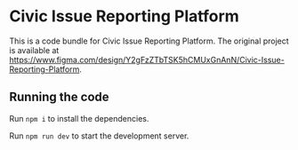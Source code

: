 
  # Civic Issue Reporting Platform

  This is a code bundle for Civic Issue Reporting Platform. The original project is available at https://www.figma.com/design/Y2gFzZTbTSK5hCMUxGnAnN/Civic-Issue-Reporting-Platform.

  ## Running the code

  Run `npm i` to install the dependencies.

  Run `npm run dev` to start the development server.
  